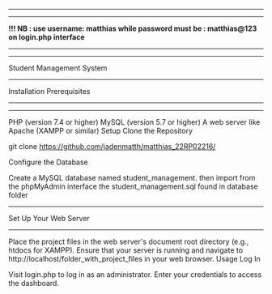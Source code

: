 ______________________________________________________________________________________________________
______________________________________________________________________________________________________
<b>!!! NB : use username: matthias while password must be : matthias@123 on login.php interface</b>
___________________________________________________________________________________________________________
_______________________________________________________________________________________________________________




Student Management System
________________________________________________


Installation
Prerequisites
___________________________________________________________________________________________________________________________
___________________________________________________________________________________________________________________________

PHP (version 7.4 or higher)
MySQL (version 5.7 or higher)
A web server like Apache (XAMPP or similar)
Setup
Clone the Repository


git clone https://github.com/jadenmatth/matthias_22RP02216/

Configure the Database

Create a MySQL database named student_management.
then import from the phpMyAdmin interface the student_management.sql found in database folder 

_________________________________________________________________________________________________________________

Set Up Your Web Server
_________________________________________________________________________________________________________________________

Place the project files in the web server's document root directory (e.g., htdocs for XAMPP).
Ensure that your server is running and navigate to http://localhost/folder_with_project_files in your web browser.
Usage
Log In

Visit login.php to log in as an administrator. Enter your credentials to access the dashboard.


